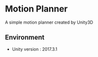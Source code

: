 # Motion Planner

A simple motion planner created by Unity3D

## Environment

* Unity version : 2017.3.1
